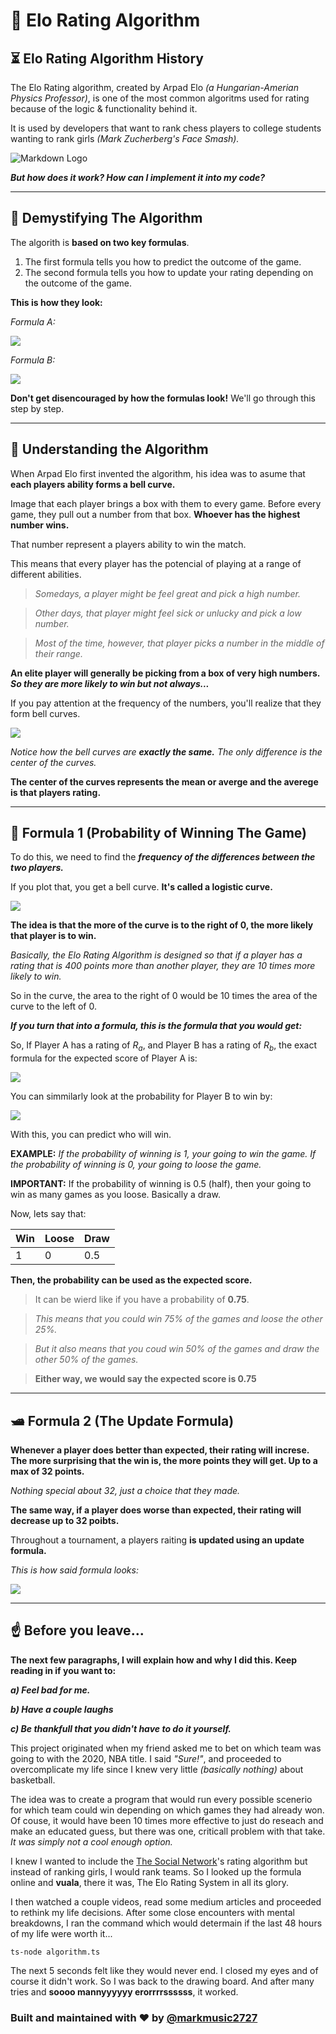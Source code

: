 # 🔗 Elo Rating Algorithm

## ⏳ Elo Rating Algorithm History

The Elo Rating algorithm, created by Arpad Elo _(a Hungarian-Amerian Physics Professor)_, is one of the most common algoritms used for rating because of the logic & functionality behind it.

It is used by developers that want to rank chess players to college students wanting to rank girls _(Mark Zucherberg's Face Smash)._

![Markdown Logo](https://miro.medium.com/max/559/1*FNfXGwHiRJ9wCjN502CX2w.jpeg)

**_But how does it work? How can I implement it into my code?_**

---

## 🔧 Demystifying The Algorithm

The algorith is **based on two key formulas**.

1. The first formula tells you how to predict the outcome of the game.
2. The second formula tells you how to update your rating depending on the outcome of the game.

**This is how they look:**

_Formula A:_

<!-- $\huge E_a=\frac{1}{1+10(^{R_b-R_a})^{/400}}$ -->

<img src="formulas/formula4.png">

_Formula B:_

<!--$\huge E_b=1-E_a$-->
<img src="formulas/formula3.png">

**Don't get disencouraged by how the formulas look!** We'll go through this step by step.

---

## 🧠 Understanding the Algorithm

When Arpad Elo first invented the algorithm, his idea was to asume that **each players ability forms a bell curve.**

Image that each player brings a box with them to every game. Before every game, they pull out a number from that box. **Whoever has the highest number wins.**

That number represent a players ability to win the match.

This means that every player has the potencial of playing at a range of different abilities.

> _Somedays, a player might be feel great and pick a high number._

> _Other days, that player might feel sick or unlucky and pick a low number._

> _Most of the time, however, that player picks a number in the middle of their range._

**An elite player will generally be picking from a box of very high numbers. _So they are more likely to win but not always..._**

If you pay attention at the frequency of the numbers, you'll realize that they form bell curves.

<img src="graph/graph1.png">

_Notice how the bell curves are **exactly the same.** The only difference is the center of the curves._

**The center of the curves represents the mean or averge and the averege is that players rating.**

---

## 🏀 Formula 1 (Probability of Winning The Game)

To do this, we need to find the _**frequency of the differences between the two players.**_

If you plot that, you get a bell curve. **It's called a logistic curve.**

<img src="graph/graph2.png">

**The idea is that the more of the curve is to the right of 0, the more likely that player is to win.**

_Basically, the Elo Rating Algorithm is designed so that if a player has a rating that is 400 points more than another player, they are 10 times more likely to win._

So in the curve, the area to the right of 0 would be 10 times the area of the curve to the left of 0.

**_If you turn that into a formula, this is the formula that you would get:_**

So, If Player A has a rating of _R<sub>a</sub>_, and Player B has a rating of _R<sub>b</sub>_, the exact formula for the expected score of Player A is:

<img src="formulas/formula3.png">

You can simmilarly look at the probability for Player B to win by:

<img src="formulas/formula2.png">

With this, you can predict who will win.

**EXAMPLE:** _If the probability of winning is 1, your going to win the game. If the probability of winning is 0, your going to loose the game._

**IMPORTANT:** If the probability of winning is 0.5 (half), then your going to win as many games as you loose. Basically a draw.

Now, lets say that:

| Win | Loose | Draw |
| --- | ----- | ---- |
| 1   | 0     | 0.5  |

**Then, the probability can be used as the expected score.**

> It can be wierd like if you have a probability of **0.75**.

> _This means that you could win 75% of the games and loose the other 25%._

> _But it also means that you coud win 50% of the games and draw the other 50% of the games._

> **Either way, we would say the expected score is 0.75**

---

## 🛥 Formula 2 (The Update Formula)

**Whenever a player does better than expected, their rating will increse. The more surprising that the win is, the more points they will get. Up to a max of 32 points.**

_Nothing special about 32, just a choice that they made._

**The same way, if a player does worse than expected, their rating will decrease up to 32 poibts.**

Throughout a tournament, a players raiting **is updated using an update formula.**

_This is how said formula looks:_

<img src="formulas/formula4.png">

---

## ☝️ Before you leave...

**The next few paragraphs, I will explain how and why I did this. Keep reading in if you want to:**

_**a) Feel bad for me.**_

_**b) Have a couple laughs**_

**_c) Be thankfull that you didn't have to do it yourself._**

This project originated when my friend asked me to bet on which team was going to with the 2020, NBA title. I said _"Sure!"_, and proceeded to overcomplicate my life since I knew very little _(basically nothing)_ about basketball.

The idea was to create a program that would run every possible scenerio for which team could win depending on which games they had already won. Of couse, it would have been 10 times more effective to just do reseach and make an educated guess, but there was one, criticall problem with that take. _It was simply not a cool enough option._

I knew I wanted to include the [The Social Network](https://www.imdb.com/title/tt1285016/)'s rating algorithm but instead of ranking girls, I would rank teams. So I looked up the formula online and **vuala**, there it was, The Elo Rating System in all its glory.

I then watched a couple videos, read some medium articles and proceeded to rethink my life decisions. After some close encounters with mental breakdowns, I ran the command which would determain if the last 48 hours of my life were worth it...

```
ts-node algorithm.ts
```

The next 5 seconds felt like they would never end. I closed my eyes and of course it didn't work. So I was back to the drawing board. And after many tries and **soooo mannyyyyyy erorrrrssssss**, it worked.

### Built and maintained with ❤️ by [@markmusic2727](https://www.twitter.com/MarkMusic2727)
